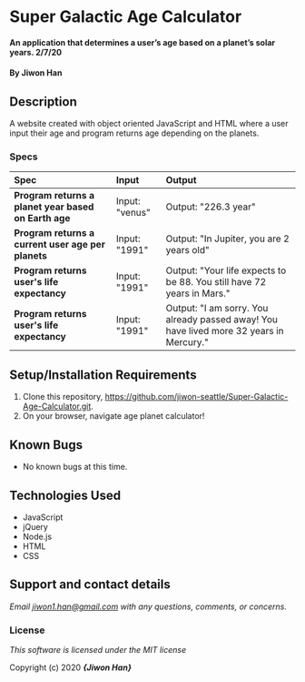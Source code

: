 # Super Galactic Age Calculator

#### An application that determines a user’s age based on a planet’s solar years. 2/7/20

#### By **Jiwon Han**

## Description

A website created with object oriented JavaScript and HTML where a user input their age and program returns age depending on the planets.


### Specs
| Spec | Input | Output |
| :-------------     | :------------- | :------------- |
| **Program returns a planet year based on Earth age** | Input: "venus" | Output: "226.3 year" |
| **Program returns a current user age per planets** | Input: "1991"  | Output: "In Jupiter, you are 2 years old" |
| **Program returns user's life expectancy**| Input: "1991" | Output: "Your life expects to be 88. You still have 72 years in Mars." |
| **Program returns user's life expectancy**| Input: "1991" | Output: "I am sorry. You already passed away! You have lived more 32 years in Mercury." |

## Setup/Installation Requirements

1. Clone this repository, https://github.com/jiwon-seattle/Super-Galactic-Age-Calculator.git.
2. On your browser, navigate age planet calculator!

## Known Bugs
* No known bugs at this time.

## Technologies Used
* JavaScript
* jQuery
* Node.js
* HTML
* CSS

## Support and contact details

_Email jiwon1.han@gmail.com with any questions, comments, or concerns._

### License

*This software is licensed under the MIT license*

Copyright (c) 2020 **_{Jiwon Han}_**
